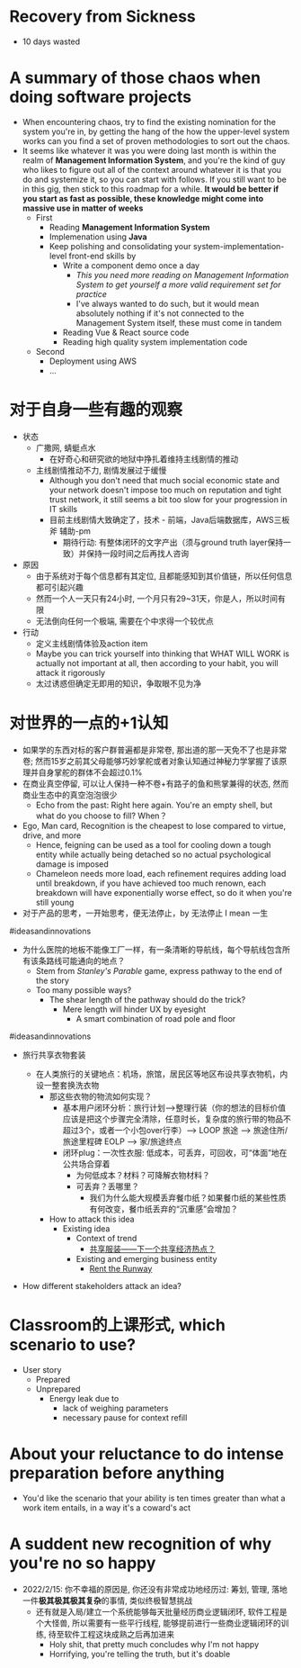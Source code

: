 # Recovery from Sickness
- 10 days wasted

# A summary of those chaos when doing software projects
- When encountering chaos, try to find the existing nomination for the system you're in, by getting the hang of the how the upper-level system works can you find a set of proven methodologies to sort out the chaos.
- It seems like whatever it was you were doing last month is within the realm of **Management Information System**, and you're the kind of guy who likes to figure out all of the context around whatever it is that you do and systemize it, so you can start with follows. If you still want to be in this gig, then stick to this roadmap for a while. **It would be better if you start as fast as possible, these knowledge might come into massive use in matter of weeks**
  - First
    - Reading **Management Information System**
    - Implemenation using **Java**
    - Keep polishing and consolidating your system-implementation-level front-end skills by
      - Write a component demo once a day
        - *This you need more reading on Management Information System to get yourself a more valid requirement set for practice*
        - I've always wanted to do such, but it would mean absolutely nothing if it's not connected to the Management System itself, these must come in tandem
      - Reading Vue & React source code
      - Reading high quality system implementation code
  - Second
    - Deployment using AWS
    - ...

# 对于自身一些有趣的观察
- 状态
  - 广撒网, 蜻蜓点水
	  - 在好奇心和研究欲的地狱中挣扎着维持主线剧情的推动
  - 主线剧情推动不力, 剧情发展过于缓慢
    - Although you don't need that much social economic state and your network doesn't impose too much on reputation and tight trust network, it still seems a bit too slow for your progression in IT skills
    - 目前主线剧情大致确定了，技术 - 前端，Java后端数据库，AWS三板斧 辅助-pm
        - 期待行动: 有整体闭环的文字产出（须与ground truth layer保持一致）并保持一段时间之后再找人咨询
- 原因
  - 由于系统对于每个信息都有其定位, 且都能感知到其价值链，所以任何信息都可引起兴趣
  - 然而一个人一天只有24小时, 一个月只有29~31天，你是人，所以时间有限
  - 无法倒向任何一个极端, 需要在个中求得一个较优点
- 行动
  - 定义主线剧情体验及action item
  - Maybe you can trick yourself into thinking that WHAT WILL WORK is actually not important at all, then according to your habit, you will attack it rigorously
  - 太过诱惑但确定无即用的知识，争取眼不见为净

# 对世界的一点的+1认知
- 如果学的东西对标的客户群普遍都是非常卷, 那出道的那一天免不了也是非常卷; 然而15岁之前其父母能够巧妙掌舵或者对象认知通过神秘力学掌握了该原理并自身掌舵的群体不会超过0.1%
- 在商业真空停留, 可以让人保持一种不卷+有路子的鱼和熊掌兼得的状态, 然而商业生态中的真空泡泡很少
    -  Echo from the past: Right here again. You're an empty shell, but what do you choose to fill? When？
- Ego, Man card, Recognition is the cheapest to lose compared to virtue, drive, and more
    - Hence, feigning can be used as a tool for cooling down a tough entity while actually being detached so no actual psychological damage is imposed
    - Chameleon needs more load, each refinement requires adding load until breakdown, if you have achieved too much renown, each breakdown will have exponentially worse effect, so do it when you're still young
- 对于产品的思考，一开始思考，便无法停止，by 无法停止 I mean 一生

#ideasandinnovations 
- 为什么医院的地板不能像工厂一样，有一条清晰的导航线，每个导航线包含所有该条路线可能通向的地点？
    - Stem from *Stanley's Parable* game, express pathway to the end of the story
    - Too many possible ways?
        - The shear length of the pathway should do the trick?
            - Mere length will hinder UX by eyesight
                - A smart combination of road pole and floor 

#ideasandinnovations 
- 旅行共享衣物套装
    - 在人类旅行的关键地点：机场，旅馆，居民区等地区布设共享衣物机，内设一整套换洗衣物
        - 那这些衣物的物流如何实现？
            - 基本用户闭环分析：旅行计划-->整理行装（你的想法的目标价值应该是把这个步骤完全清除，任意时长，复杂度的旅行带的物品不超过3个，或者一个小包over行李）--> LOOP 旅途 --> 旅途住所/旅途里程碑 EOLP --> 家/旅途终点
            - 闭环plug：一次性衣服: 低成本，可丢弃，可回收，可“体面”地在公共场合穿着
                - 为何低成本？材料？可降解衣物材料？
                - 可丢弃？丢哪里？
                    - 我们为什么能大规模丢弃餐巾纸？如果餐巾纸的某些性质有何改变，餐巾纸丢弃的“沉重感”会增加？
        - How to attack this idea
            - Existing idea
                - Context of trend
                    - [共享服装——下一个共享经济热点？](http://www.frostchina.com/?p=10071)
                - Existing and emerging business entity
                    - [Rent the Runway](https://www.renttherunway.com/)

- How different stakeholders attack an idea?


# Classroom的上课形式, which scenario to use?
- User story
  - Prepared
  - Unprepared
    - Energy leak due to 
      - lack of weighing parameters
      - necessary pause for context refill

# About your reluctance to do intense preparation before anything
- You'd like the scenario that your ability is ten times greater than what a work item entails, in a way it's a coward's act

# A suddent new recognition of why you're no so happy
- 2022/2/15: 你不幸福的原因是, 你还没有非常成功地经历过: 筹划, 管理, 落地一件**极其极其极其复杂**的事情, 类似终极智慧挑战
  - 还有就是入局/建立一个系统能够每天批量经历商业逻辑闭环, 软件工程是个大怪兽, 所以需要有一些平行线程, 能够提前进行一些商业逻辑闭环的训练, 待至软件工程这块成熟之后再加进来
    - Holy shit, that pretty much concludes why I'm not happy
    - Horrifying, you're telling the truth, but it's doable